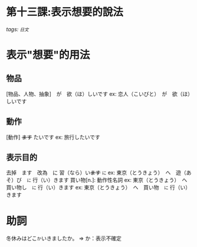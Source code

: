 第十三課:表示想要的說法
===
###### tags: `日文`
# 表示"想要"的用法

## 物品
[物品、人物、抽象]　が　欲（ほ）しいです
ex: 恋人（こいびと）　が　欲（ほ）しいです
## 動作
[動作] ~~ます~~ たいです
ex: 旅行したいです
## 表示目的
去掉　ます　改為　に
習（なら）い~~ます~~ ``に``
ex: 東京（とうきょう）　へ　遊（あそ）び　``に`` 行（い）きます
買い物[n.]: 動作性名詞
ex: 東京（とうきょう）　へ　買い物し　``に`` 行（い）きます
ex: 東京（とうきょう）　へ　買い物　``に`` 行（い）きます

# 助詞

冬休みはどこ``か``いきましたか。 => か：表示不確定